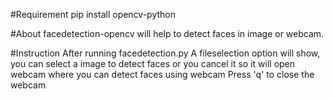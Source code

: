 #Requirement
pip install opencv-python

#About
facedetection-opencv will help to detect faces in image or webcam.

#Instruction
After running facedetection.py
A fileselection option will show, you can select a image to detect faces or you cancel it so it will open webcam where you can detect faces using webcam
Press 'q' to close the webcam 
